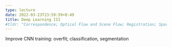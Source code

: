 ```yaml
---
type: lecture
date: 2022-03-23T23:59:59+8:49
title: Deep Learning III
#tldr: "Correspondence; Optical Flow and Scene Flow; Registration; Sparse and Dense Regression"
---
```

Improve CNN training: overfit; classification, segmentation

